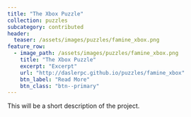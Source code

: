 ```yaml
---
title: "The Xbox Puzzle"
collection: puzzles
subcategory: contributed
header: 
  teaser: /assets/images/puzzles/famine_xbox.png
feature_row: 
  - image_path: /assets/images/puzzles/famine_xbox.png
    title: "The Xbox Puzzle"
    excerpt: "Excerpt"
    url: "http://daslerpc.github.io/puzzles/famine_xbox"
    btn_label: "Read More"
    btn_class: "btn--primary"
---
```


This will be a short description of the project.